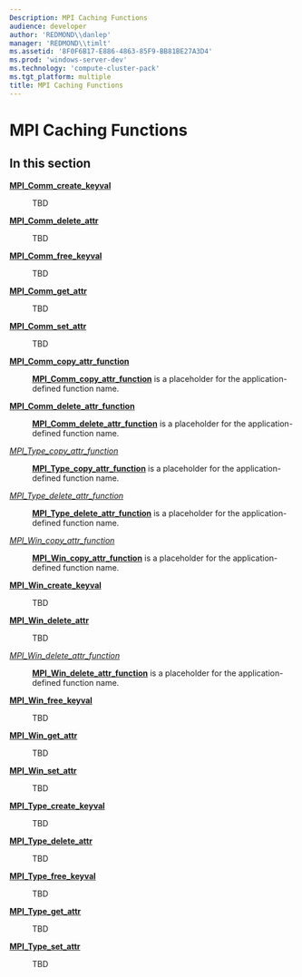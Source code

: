 ```yaml
---
Description: MPI Caching Functions
audience: developer
author: 'REDMOND\\danlep'
manager: 'REDMOND\\timlt'
ms.assetid: '8F0F6B17-E886-4863-85F9-BB81BE27A3D4'
ms.prod: 'windows-server-dev'
ms.technology: 'compute-cluster-pack'
ms.tgt_platform: multiple
title: MPI Caching Functions
---
```


# MPI Caching Functions

## In this section

<dl> <dt>

[**MPI\_Comm\_create\_keyval**](mpi-comm-create-keyval.md)
</dt> <dd>

TBD

</dd> <dt>

[**MPI\_Comm\_delete\_attr**](mpi-comm-delete-attr.md)
</dt> <dd>

TBD

</dd> <dt>

[**MPI\_Comm\_free\_keyval**](mpi-comm-free-keyval.md)
</dt> <dd>

TBD

</dd> <dt>

[**MPI\_Comm\_get\_attr**](mpi-comm-get-attr.md)
</dt> <dd>

TBD

</dd> <dt>

[**MPI\_Comm\_set\_attr**](mpi-comm-set-attr.md)
</dt> <dd>

TBD

</dd> <dt>

[**MPI\_Comm\_copy\_attr\_function**](mpi-comm-copy-attr-function.md)
</dt> <dd>

[**MPI\_Comm\_copy\_attr\_function**](mpi-comm-copy-attr-function.md) is a placeholder for the application-defined function name.

</dd> <dt>

[**MPI\_Comm\_delete\_attr\_function**](mpi-comm-delete-attr-function.md)
</dt> <dd>

[**MPI\_Comm\_delete\_attr\_function**](mpi-comm-delete-attr-function.md) is a placeholder for the application-defined function name.

</dd> <dt>

[*MPI\_Type\_copy\_attr\_function*](mpi-type-copy-attr-function.md)
</dt> <dd>

[**MPI\_Type\_copy\_attr\_function**](mpi-type-copy-attr-function.md) is a placeholder for the application-defined function name.

</dd> <dt>

[*MPI\_Type\_delete\_attr\_function*](mpi-type-delete-attr-function.md)
</dt> <dd>

[**MPI\_Type\_delete\_attr\_function**](mpi-type-delete-attr-function.md) is a placeholder for the application-defined function name.

</dd> <dt>

[*MPI\_Win\_copy\_attr\_function*](mpi-win-copy-attr-function.md)
</dt> <dd>

[**MPI\_Win\_copy\_attr\_function**](mpi-win-copy-attr-function.md) is a placeholder for the application-defined function name.

</dd> <dt>

[**MPI\_Win\_create\_keyval**](mpi-win-create-keyval.md)
</dt> <dd>

TBD

</dd> <dt>

[**MPI\_Win\_delete\_attr**](mpi-win-delete-attr.md)
</dt> <dd>

TBD

</dd> <dt>

[*MPI\_Win\_delete\_attr\_function*](mpi-win-delete-attr-function.md)
</dt> <dd>

[**MPI\_Win\_delete\_attr\_function**](mpi-win-delete-attr-function.md) is a placeholder for the application-defined function name.

</dd> <dt>

[**MPI\_Win\_free\_keyval**](mpi-win-free-keyval.md)
</dt> <dd>

TBD

</dd> <dt>

[**MPI\_Win\_get\_attr**](mpi-win-get-attr.md)
</dt> <dd>

TBD

</dd> <dt>

[**MPI\_Win\_set\_attr**](mpi-win-set-attr.md)
</dt> <dd>

TBD

</dd> <dt>

[**MPI\_Type\_create\_keyval**](mpi-type-create-keyval.md)
</dt> <dd>

TBD

</dd> <dt>

[**MPI\_Type\_delete\_attr**](mpi-type-delete-attr.md)
</dt> <dd>

TBD

</dd> <dt>

[**MPI\_Type\_free\_keyval**](mpi-type-free-keyval.md)
</dt> <dd>

TBD

</dd> <dt>

[**MPI\_Type\_get\_attr**](mpi-type-get-attr.md)
</dt> <dd>

TBD

</dd> <dt>

[**MPI\_Type\_set\_attr**](mpi-type-set-attr.md)
</dt> <dd>

TBD

</dd> </dl>

 

 



